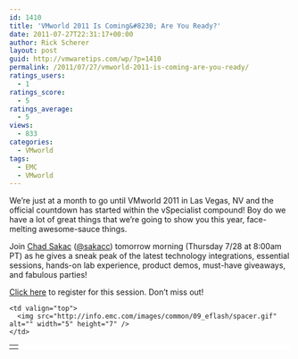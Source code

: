 ```yaml
---
id: 1410
title: 'VMworld 2011 Is Coming&#8230; Are You Ready?'
date: 2011-07-27T22:31:17+00:00
author: Rick Scherer
layout: post
guid: http://vmwaretips.com/wp/?p=1410
permalink: /2011/07/27/vmworld-2011-is-coming-are-you-ready/
ratings_users:
  - 1
ratings_score:
  - 5
ratings_average:
  - 5
views:
  - 833
categories:
  - VMworld
tags:
  - EMC
  - VMworld
---
```

We&#8217;re just at a month to go until VMworld 2011 in Las Vegas, NV and the official countdown has started within the vSpecialist compound! Boy do we have a lot of great things that we&#8217;re going to show you this year, face-melting awesome-sauce things.

Join <a href="http://virtualgeek.typepad.com" target="_blank">Chad Sakac</a> (<a href="http://twitter.com/sakacc" target="_blank">@sakacc</a>) tomorrow morning (Thursday 7/28 at 8:00am PT) as he gives a sneak peak of the latest technology integrations, essential sessions, hands-on lab experience, product demos, must-have giveaways, and fabulous parties!

<a href="http://info.emc.com/mk/get/DBM11578-20417_raf_lp?reg_src=WEB_Blog_VMwareTips" target="_blank">Click here</a> to register for this session. Don&#8217;t miss out!

<table border="0" cellspacing="0" cellpadding="0" width="350" bgcolor="#FFFFFF">
  <tr>
    <td valign="top">
    </td>
    
    <td valign="top">
      <img src="http://info.emc.com/images/common/09_eflash/spacer.gif" alt="" width="5" height="7" />
    </td>
  </tr>
</table>